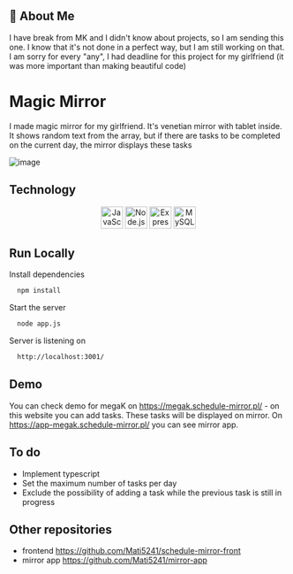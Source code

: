 
## 🚀 About Me
I have break from MK and I didn't know about projects, so I am sending this one. I know that it's not done in a perfect way, but I am still working on that. I am sorry for every "any", I had deadline for this project for my girlfriend (it was more important than making beautiful code)
# Magic Mirror

I made magic mirror for my girlfriend. It's venetian mirror with tablet inside. It shows random text from the array, but if there are tasks to be completed on the current day, the mirror displays these tasks

![image](https://github.com/Mati5241/schedule-mirror-back/assets/143203781/092b08b5-4054-4ec3-8cb6-c1001b4b9ee5)

## Technology
<div align="center">
	<img width="40" src="https://user-images.githubusercontent.com/25181517/117447155-6a868a00-af3d-11eb-9cfe-245df15c9f3f.png" alt="JavaScript" title="JavaScript"/>
	<img width="40" src="https://user-images.githubusercontent.com/25181517/183568594-85e280a7-0d7e-4d1a-9028-c8c2209e073c.png" alt="Node.js" title="Node.js"/>
	<img width="40" src="https://user-images.githubusercontent.com/25181517/183859966-a3462d8d-1bc7-4880-b353-e2cbed900ed6.png" alt="Express" title="Express"/>
	<img width="40" src="https://user-images.githubusercontent.com/25181517/183896128-ec99105a-ec1a-4d85-b08b-1aa1620b2046.png" alt="MySQL" title="MySQL"/>
</div>


## Run Locally

Install dependencies

```bash
  npm install
```

Start the server

```bash
  node app.js
```

Server is listening on

```bash
  http://localhost:3001/
```
## Demo

You can check demo for megaK on https://megak.schedule-mirror.pl/ - on this website you can add tasks. 
These tasks will be displayed on mirror. 
On https://app-megak.schedule-mirror.pl/ you can see mirror app.

## To do
- Implement typescript
- Set the maximum number of tasks per day
- Exclude the possibility of adding a task while the previous task is still in progress
 ## Other repositories

- frontend https://github.com/Mati5241/schedule-mirror-front
- mirror app https://github.com/Mati5241/mirror-app

